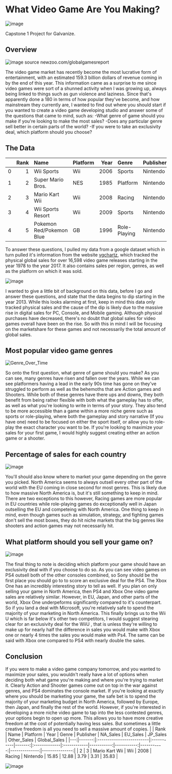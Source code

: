 # What Video Game Are You Making?
![image](images/videogames.jpg)

Capstone 1 Project for Galvanize.

## Overview

![image](images/revenue.jpg) source newzoo.com/globalgamesreport

The video game market has recently become the most lucrative form of entertainment, with an estimated 159.3 billion dollars 
of revenue coming in by the end of this year. This information came as a surprise to me since video games were sort of a shunned activity when I was growing up, always being linked to things such as gun violence and laziness. Since that's apparently done a 180 in terms of how popular they've become, and how mainstream they currently are, I wanted to find out where you should start if you wanted to create a video game developing studio and answer some of the questions that came to mind, such as:
    -What genre of game should you make if you're looking to make the most sales?
    -Does any particular genre sell better in certain parts of the world?
    -If you were to take an exclusivity deal, which platform should you choose?



## The Data

|    |   Rank | Name                     | Platform   |   Year | Genre        | Publisher   |   NA_Sales |   EU_Sales |   JP_Sales |   Other_Sales |   Global_Sales |
|---:|-------:|:-------------------------|:-----------|-------:|:-------------|:------------|-----------:|-----------:|-----------:|--------------:|---------------:|
|  0 |      1 | Wii Sports               | Wii        |   2006 | Sports       | Nintendo    |      41.49 |      29.02 |       3.77 |          8.46 |          82.74 |
|  1 |      2 | Super Mario Bros.        | NES        |   1985 | Platform     | Nintendo    |      29.08 |       3.58 |       6.81 |          0.77 |          40.24 |
|  2 |      3 | Mario Kart Wii           | Wii        |   2008 | Racing       | Nintendo    |      15.85 |      12.88 |       3.79 |          3.31 |          35.83 |
|  3 |      4 | Wii Sports Resort        | Wii        |   2009 | Sports       | Nintendo    |      15.75 |      11.01 |       3.28 |          2.96 |          33    |
|  4 |      5 | Pokemon Red/Pokemon Blue | GB         |   1996 | Role-Playing | Nintendo    |      11.27 |       8.89 |      10.22 |          1    |          31.38 |

To answer these questions, I pulled my data from a google dataset which in turn pulled it's information from the website [vgchartz](https://www.vgchartz.com), which tracked the physical global sales for over 16,598 video game releases starting in the year 1978 to the year 2017. It also contains sales per region, genres, as well as the platform on which it was sold.

![image](images/bar_over_time.png)

I wanted to give a little bit of background on this data, before I go and answer these questions, and state that the data begins to dip starting in the year 2013. While this looks alarming at first, keep in mind this data only tracked physical sales and the cause of the dip is likely due to the massive rise in digital sales for PC, Console, and Mobile gaming. Although physical purchases have decreased, there's no doubt that global sales for video games overall have been on the rise. So with this in mind I will be focusing on the marketshare for these games and not necessarily the total amount of global sales.

## Most popular video game genres
![Genre_Over_Time](images/gen_over_time.png)

So onto the first question, what genre of game should you make? As you can see, many genres have risen and fallen over the years. While we can see platformers having a lead in the early 90s time has gone on they've struggled to perform as well as the behemoths that are Action games and Shooters. While both of these genres have there ups and downs, they both benefit from being rather flexible with both what the gameplay has to offer, as well as what you're looking to write in terms of your story. They also tend to be more accessible than a game within a more niche genre such as sports or role-playing, where both the gameplay and story narrative (If you have one) need to be focused on either the sport itself, or allow you to role-play the exact character you want to be. If you're looking to maximize your sales for your first game, I would highly suggest creating either an action game or a shooter.


## Percentage of sales for each country
![image](images/genre.png)

You'll should also know where to market your game depending on the genre you picked. North America seems to always outsell every other part of the world with the EU coming in close second for most genres. This is likely due to how massive North America is, but it's still something to keep in mind. There are two exceptions to this however, Racing games are more popular in EU countries while role-playing games do exceptionally well in Japan outselling the EU and competeing with North America. One thing to keep in mind, even though games such as simulation, strategy, and fighting games don't sell the most boxes, they do hit niche markets that the big genres like shooters and action games may not necessarily hit.

## What platform should you sell your game on?
![image](images/platforms.png)

The final thing to note is deciding which platform your game should have an exclusivity deal with if you choose to do so. As you can see video games on PS4 outsell both of the other consoles combined, so Sony should be the first place you should go to to score an exclusive deal for the PS4. The Xbox One has an incredibly interesting story to tell as well. If you plan on only selling your game in North America, then PS4 and Xbox One video game sales are relatively similar. However, in EU, Japan, and other parts of the world, Xbox One underpeforms significantly compared to it's counterpart. So if you land a deal with Microsoft, you're relatively safe to spend the majority of your marketing in North America. This finally brings us to the Wii U which is far below it's other two competitors, I would suggest stearing clear for an exclusivity deal for the WiiU , that is unless they're willing to make up for nearly half the difference in sales you would make with Xbox one or nearly 4 times the sales you would make with Ps4. The same can be said with Xbox one compared to PS4 with nearly double the sales.

## Conclusion
If you were to make a video game company tomorrow, and you wanted to maximize your sales, you wouldn't really have a lot of options when deciding both what game you're making and where you're trying to market it. Clearly Action and Shooter games come out on top in the war against genres, and PS4 dominates the console market. If you're looking at exactly where you should be marketing your game, the safe bet is to spend the majority of your marketing budget in North America, followed by Europe, then Japan, and finally the rest of the world. However, if you're interested in developing a more niche video game to tap into the less contested genres, your options begin to open up more. This allows you to have more creative freedom at the cost of potentially having less sales. But sometimes a little creative freedom is all you need to sell a massive amount of copies.
|    |   Rank | Name                     | Platform   |   Year | Genre        | Publisher   |   NA_Sales |   EU_Sales |   JP_Sales |   Other_Sales |   Global_Sales |
|---:|-------:|:-------------------------|:-----------|-------:|:-------------|:------------|-----------:|-----------:|-----------:|--------------:|---------------:|
|  2 |      3 | Mario Kart Wii           | Wii        |   2008 | Racing       | Nintendo    |      15.85 |      12.88 |       3.79 |          3.31 |          35.83 |

![image](images/mario.jpg)